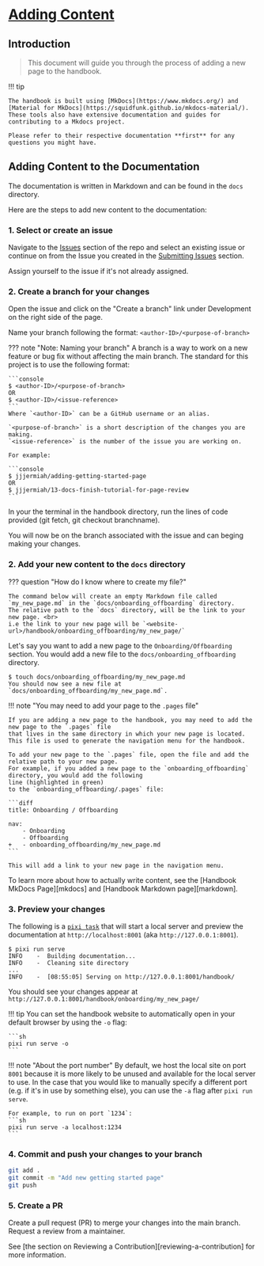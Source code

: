 # [Adding Content](#adding-content)

## Introduction

> This document will guide you through the process of adding a new page to the
> handbook.

!!! tip

    The handbook is built using [MkDocs](https://www.mkdocs.org/) and [Material for MkDocs](https://squidfunk.github.io/mkdocs-material/).
    These tools also have extensive documentation and guides for contributing to a Mkdocs project.

    Please refer to their respective documentation **first** for any questions you might have.

## Adding Content to the Documentation

The documentation is written in Markdown and can be found in the `docs` directory.

Here are the steps to add new content to the documentation:

### 1. Select or create an issue
Navigate to the [Issues](https://github.com/bhklab/handbook/issues) section of the repo and select an existing issue or continue on from the Issue you created in the [Submitting Issues](submitting_issues.md) section. 

Assign yourself to the issue if it's not already assigned.

### 2. Create a branch for your changes

Open the issue and click on the "Create a branch" link under Development on the right side of the page.

Name your branch following the format: `<author-ID>/<purpose-of-branch>`

??? note "Note: Naming your branch"
    A branch is a way to work on a new feature or bug fix without affecting the main branch.
    The standard for this project is to use the following format:

    ```console
    $ <author-ID>/<purpose-of-branch>
    OR
    $ <author-ID>/<issue-reference>
    ```
    Where `<author-ID>` can be a GitHub username or an alias.

    `<purpose-of-branch>` is a short description of the changes you are making.
    `<issue-reference>` is the number of the issue you are working on.

    For example:

    ```console
    $ jjjermiah/adding-getting-started-page
    OR
    $ jjjermiah/13-docs-finish-tutorial-for-page-review
    ```

In your the terminal in the handbook directory, run the lines of code provided (git fetch, git checkout branchname).

You will now be on the branch associated with the issue and can beging making your changes.


### 2. Add your new content to the `docs` directory

??? question "How do I know where to create my file?"

    The command below will create an empty Markdown file called `my_new_page.md` in the `docs/onboarding_offboarding` directory.
    The relative path to the `docs` directory, will be the link to your new page. <br>
    i.e the link to your new page will be `<website-url>/handbook/onboarding_offboarding/my_new_page/`

Let's say you want to add a new page to the `Onboarding/Offboarding` section.
You would add a new file to the `docs/onboarding_offboarding` directory.

```console
$ touch docs/onboarding_offboarding/my_new_page.md
You should now see a new file at `docs/onboarding_offboarding/my_new_page.md`.
```

!!! note "You may need to add your page to the `.pages` file"

    If you are adding a new page to the handbook, you may need to add the new page to the `.pages` file
    that lives in the same directory in which your new page is located.
    This file is used to generate the navigation menu for the handbook.

    To add your new page to the `.pages` file, open the file and add the relative path to your new page.
    For example, if you added a new page to the `onboarding_offboarding` directory, you would add the following
    line (highlighted in green)
    to the `onboarding_offboarding/.pages` file:

    ```diff
    title: Onboarding / Offboarding

    nav:
        - Onboarding
        - Offboarding
    +   - onboarding_offboarding/my_new_page.md
    ```

    This will add a link to your new page in the navigation menu.

To learn more about how to actually write content, see the [Handbook MkDocs Page][mkdocs] and
[Handbook Markdown page][markdown].

### 3. Preview your changes

The following is a [`pixi task`](https://pixi.sh/latest/features/advanced_tasks/)
that will start a local server and preview the documentation at `http://localhost:8001` (aka `http://127.0.0.1:8001`).

```console
$ pixi run serve
INFO    -  Building documentation...
INFO    -  Cleaning site directory
...
INFO    -  [08:55:05] Serving on http://127.0.0.1:8001/handbook/
```

You should see your changes appear at `http://127.0.0.1:8001/handbook/onboarding/my_new_page/`

!!! tip
    You can set the handbook website to automatically open in your default
    browser by using the `-o` flag:

    ```sh
    pixi run serve -o
    ```

!!! note "About the port number"
    By default, we host the local site on port `8001` because it is more likely
    to be unused and available for the local server to use. In the case that you
    would like to manually specify a different port (e.g. if it's in use by
    something else), you can use the `-a` flag after `pixi run serve`.

    For example, to run on port `1234`:
    ```sh
    pixi run serve -a localhost:1234
    ```

### 4. Commit and push your changes to your branch

```sh
git add .
git commit -m "Add new getting started page"
git push 
```

### 5. Create a PR

Create a pull request (PR) to merge your changes into the main branch.
Request a review from a maintainer.

See [the section on Reviewing a Contribution][reviewing-a-contribution] for more information.
